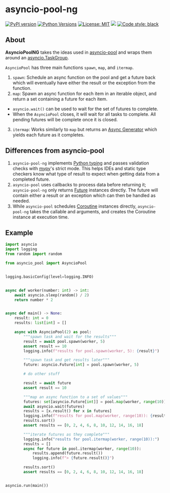# asyncio-pool-ng

[![PyPI version](https://img.shields.io/pypi/v/asyncio-pool-ng)](https://pypi.org/project/asyncio-pool-ng/)
[![Python Versions](https://img.shields.io/pypi/pyversions/asyncio-pool-ng)](https://pypi.org/project/asyncio-pool-ng/)
[![License: MIT](https://img.shields.io/badge/License-MIT-yellow.svg)](https://opensource.org/licenses/MIT)
[![](https://github.com/smithk86/asyncio-pool-ng/workflows/ci/badge.svg)](https://github.com/smithk86/asyncio-pool-ng/actions?query=workflow%3Aci)
[![Code style: black](https://img.shields.io/badge/code%20style-black-000000.svg)](https://github.com/psf/black)

## About

**AsyncioPoolNG** takes the ideas used in [asyncio-pool](https://github.com/gistart/asyncio-pool) and wraps them around an [asyncio.TaskGroup](https://docs.python.org/3/library/asyncio-task.html#task-groups).

`AsyncioPool` has three main functions `spawn`, `map`, and `itermap`.

1. `spawn`: Schedule an async function on the pool and get a future back which will eventually have either the result or the exception from the function.
2. `map`: Spawn an async function for each item in an iterable object, and return a set containing a future for each item.

- `asyncio.wait()` can be used to wait for the set of futures to complete.
- When the `AsyncioPool` closes, it will wait for all tasks to complete. All pending futures will be complete once it is closed.

3. `itermap`: Works similarly to `map` but returns an [Async Generator](https://docs.python.org/3/library/typing.html#typing.AsyncGenerator "Async Generator") which yields each future as it completes.

## Differences from asyncio-pool

1. `asyncio-pool-ng` implements [Python typing](https://typing.readthedocs.io/en/latest/) and passes validation checks with [mypy](http://mypy-lang.org/)'s strict mode. This helps IDEs and static type checkers know what type of result to expect when getting data from a completed future.
2. `asyncio-pool` uses callbacks to process data before returning it; `asyncio-pool-ng` only returns [Future](https://docs.python.org/3.10/library/asyncio-future.html#asyncio.Future) instances directly. The future will contain either a result or an exception which can then be handled as needed.
3. While `asyncio-pool` schedules [Coroutine](https://docs.python.org/3/library/typing.html#typing.Coroutine) instances directly, `asyncio-pool-ng` takes the callable and arguments, and creates the Coroutine instance at execution time.

## Example

```python title="example.py"
import asyncio
import logging
from random import random

from asyncio_pool import AsyncioPool


logging.basicConfig(level=logging.INFO)


async def worker(number: int) -> int:
    await asyncio.sleep(random() / 2)
    return number * 2


async def main() -> None:
    result: int = 0
    results: list[int] = []

    async with AsyncioPool(2) as pool:
        """spawn task and wait for the results"""
        result = await pool.spawn(worker, 5)
        assert result == 10
        logging.info(f"results for pool.spawn(worker, 5): {result}")

        """spawn task and get results later"""
        future: asyncio.Future[int] = pool.spawn(worker, 5)

        # do other stuff

        result = await future
        assert result == 10

        """map an async function to a set of values"""
        futures: set[asyncio.Future[int]] = pool.map(worker, range(10))
        await asyncio.wait(futures)
        results = [x.result() for x in futures]
        logging.info(f"results for pool.map(worker, range(10)): {results}")
        results.sort()
        assert results == [0, 2, 4, 6, 8, 10, 12, 14, 16, 18]

        """iterate futures as they complete"""
        logging.info("results for pool.itermap(worker, range(10)):")
        results = []
        async for future in pool.itermap(worker, range(10)):
            results.append(future.result())
            logging.info(f"> {future.result()}")

        results.sort()
        assert results == [0, 2, 4, 6, 8, 10, 12, 14, 16, 18]


asyncio.run(main())
```
